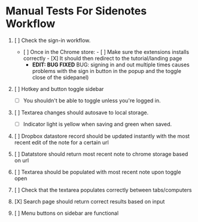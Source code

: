 # Manual Tests For Sidenotes Workflow

1. [ ] Check the sign-in workflow. 
    -    [ ] Once in the Chrome store:
        -    [ ] Make sure the extensions installs correctly
        -    [X] It should then redirect to the tutorial/landing page
          - **EDIT: BUG FIXED** BUG: signing in and out multiple times causes problems with the sign in button in the popup and the toggle close of the sidepanel)

2. [ ] Hotkey and button toggle sidebar
    - [ ] You shouldn't be able to toggle unless you're logged in.

3. [ ] Textarea changes should autosave to local storage.
    - [ ] Indicator light is yellow when saving and green when saved.  
4. [ ] Dropbox datastore record should be updated instantly with the most recent edit of the note for a certain url
5. [ ] Datatstore should return most recent note to chrome storage based on url
6. [ ] Textarea should be populated with most recent note upon toggle open
7. [ ] Check that the textarea populates correctly between tabs/computers
8. [X] Search page should return correct results based on input 
9. [ ] Menu buttons on sidebar are functional